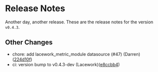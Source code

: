 # Release Notes
Another day, another release. These are the release notes for the version `v0.4.3`.

## Other Changes
* chore: add lacework_metric_module datasource (#47) (Darren)([224d10f](https://github.com/lacework/terraform-aws-iam-role/commit/224d10f95427c717efb29327416c90ea84812133))
* ci: version bump to v0.4.3-dev (Lacework)([e8ccbb4](https://github.com/lacework/terraform-aws-iam-role/commit/e8ccbb485f9a02d2a3859b2132970b53c8a9c15a))
